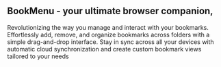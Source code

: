 ## BookMenu - your ultimate browser companion,
Revolutionizing the way you manage and interact with your bookmarks. 
Effortlessly add, remove, and organize bookmarks across folders with a simple drag-and-drop interface.
Stay in sync across all your devices with automatic cloud synchronization and create custom bookmark views tailored to your needs